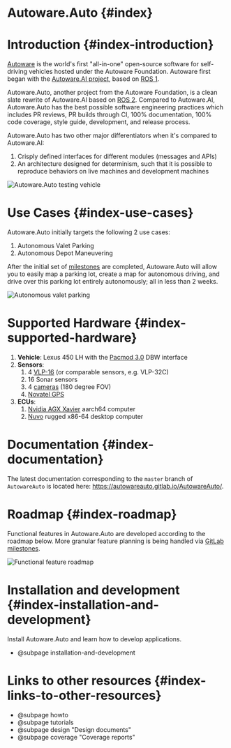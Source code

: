 Autoware.Auto {#index}
======================

# Introduction {#index-introduction}

[Autoware](https://www.autoware.org/) is the world's first "all-in-one" open-source
software for self-driving vehicles hosted under the Autoware Foundation. Autoware first began with
the [Autoware.AI project](https://www.autoware.ai/), based on
[ROS 1](http://wiki.ros.org/Documentation).

Autoware.Auto, another project from the Autoware Foundation, is a clean slate rewrite
of Autoware.AI based on [ROS 2](https://index.ros.org/doc/ros2/). Compared
to Autoware.AI, Autoware.Auto has the best possible software engineering practices which includes PR
reviews, PR builds through CI, 100% documentation, 100% code coverage, style guide, development, and
release process.

Autoware.Auto has two other major differentiators when it's compared to Autoware.AI:

1. Crisply defined interfaces for different modules (messages and APIs)
2. An architecture designed for determinism, such that it is possible to reproduce behaviors on live
machines and development machines

![Autoware.Auto testing vehicle](images/lexus.jpg)


# Use Cases  {#index-use-cases}

Autoware.Auto initially targets the following 2 use cases:

1. Autonomous Valet Parking
2. Autonomous Depot Maneuvering

After the initial set of [milestones](https://gitlab.com/AutowareAuto/AutowareAuto/milestones)
are completed, Autoware.Auto will allow you to easily map a parking lot, create
a map for autonomous driving, and drive over this parking lot entirely autonomously; all in less
than 2 weeks.

![Autonomous valet parking](images/valet_parking.jpeg)


# Supported Hardware {#index-supported-hardware}

1. **Vehicle**: Lexus 450 LH with the
[Pacmod 3.0](https://autonomoustuff.com/product/small-ev-by-wire-kits/) DBW interface
2. **Sensors**:
    1. 4 [VLP-16](https://velodynelidar.com/vlp-16-hi-res.html) (or comparable sensors, e.g.
      VLP-32C)
    2. 16 Sonar sensors
    3. 4 [cameras](http://wiki.ros.org/pointgrey_camera_driver) (180 degree FOV)
    4. [Novatel GPS](https://autonomoustuff.com/product/novatel-vehicle-kits/)
3. **ECUs**:
    1. [Nvidia AGX Xavier](https://www.nvidia.com/en-us/deep-learning-ai/products/agx-systems/) aarch64 computer
    2. [Nuvo](https://autonomoustuff.com/product/astuff-spectra/) rugged x86-64 desktop computer


# Documentation {#index-documentation}

The latest documentation corresponding to the `master` branch of `AutowareAuto` is located here:
https://autowareauto.gitlab.io/AutowareAuto/.


# Roadmap  {#index-roadmap}

Functional features in Autoware.Auto are developed according to the roadmap below. More granular
feature planning is being handled via
[GitLab milestones](https://gitlab.com/AutowareAuto/AutowareAuto/milestones).

![Functional feature roadmap](images/aa_roadmap.png)


# Installation and development {#index-installation-and-development}

Install Autoware.Auto and learn how to develop applications.

- @subpage installation-and-development


# Links to other resources {#index-links-to-other-resources}

- @subpage howto
- @subpage tutorials
- @subpage design "Design documents"
- @subpage coverage "Coverage reports"

